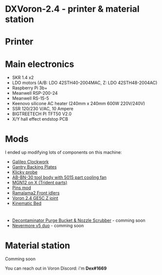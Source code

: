 # DXVoron-2.4 - printer & material station

# Printer
# Main electronics

- SKR 1.4 x2
- LDO motors (A/B: LDO 42STH40-2004MAC, Z: LDO 42STH48-2004AC)
- Raspberry Pi 3b+
- Meanwell RSP-200-24
- Meanwell RS-15-5
- Keenovo silicone AC heater (240mm x 240mm 600W 220V/240V)
- SSR 120/230 V/AC, 10 Ampere
- BIGTREETECH PI TFT50 V2.0
- X/Y hall effect endstop PCB

# Mods

I ended up modifying lots of components on this machine:
- [Galileo Clockwork](https://github.com/JaredC01/Galileo)
- [Gantry Backing Plates](https://github.com/VoronDesign/VoronUsers/tree/master/printer_mods/whoppingpochard/extrusion_backers)
- [Klicky probe](https://github.com/jlas1/Klicky-Probe)
- [AB-BN-30 tool body with 5015 part cooling fan]()
- [MGN12 on X (Trident parts)](https://github.com/VoronDesign/Voron-Trident/tree/main/STLs/Gantry/X_Axis/X_Carriage)
- [Pins mod](https://github.com/hartk1213/MISC/tree/main/Voron%20Mods/Voron%202/2.4/Voron2.4_Pins_Mod)
- [Ramalama2 Front idlers](https://github.com/Ramalama2/Voron-2-Mods/tree/main/Front_Idlers)
- [Voron 2.4 GE5C Z joint](https://github.com/hartk1213/MISC/tree/main/Voron%20Mods/Voron%202/2.4/Voron2.4_GE5C)
- [Kinematic Bed](https://github.com/tanaes/whopping_Voron_mods/tree/main/kinematic_bed)
#
- [Decontaminator Purge Bucket & Nozzle Scrubber](https://github.com/VoronDesign/VoronUsers/tree/master/printer_mods/edwardyeeks/Decontaminator_Purge_Bucket_&_Nozzle_Scrubber) - comming soon
- [Nevermore v5 duo](https://github.com/nevermore3d/Nevermore_Micro/tree/master/V5_Duo/V2) - comming soon


# Material station
Comming soon


You can reach out in Voron Discord: i'm **Dex#1669**
